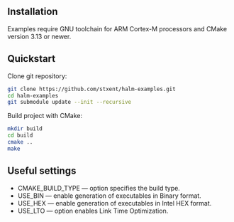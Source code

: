 Installation
------------

Examples require GNU toolchain for ARM Cortex-M processors and CMake version 3.13 or newer.

Quickstart
----------

Clone git repository:

```sh
git clone https://github.com/stxent/halm-examples.git
cd halm-examples
git submodule update --init --recursive
```

Build project with CMake:

```sh
mkdir build
cd build
cmake ..
make
```

Useful settings
---------------

* CMAKE_BUILD_TYPE — option specifies the build type.
* USE_BIN — enable generation of executables in Binary format.
* USE_HEX — enable generation of executables in Intel HEX format.
* USE_LTO — option enables Link Time Optimization.
